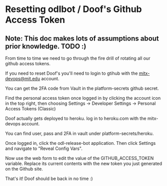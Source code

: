 # Resetting odlbot / Doof's Github Access Token

## Note: This doc makes lots of assumptions about prior knowledge. TODO :)

From time to time we need to go through the fire drill of rotating all our github access
tokens.

If you need to reset  Doof's you'll need to login to gtihub with the mitx-devops@mit.edu
account.

You can get the 2FA code from Vault in the platform-secrets github secret.

Find the personal access token once logged in by clicking the account icon in the top right,
then choosing Settings -> Developer Settings -> Personal Access Tokens (Classic)

Doof actually gets deployed to heroku. log in to heroku.com with the mitx-devops account.

You can find user, pass and 2FA in vault under platform-secrets/heroku.

Once logged in, click the odl-release-bot application. Then click Settings and navigate to
"Reveal Config Vars".

Now use the web form to edit the value of the GITHUB_ACCESS_TOKEN variable. Replace its
current contents with the new token you just generated on the Github site.

That's it! Doof should be back in no time :)
